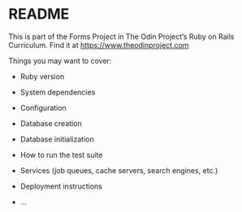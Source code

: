 # README

This is part of the Forms Project in The Odin Project’s Ruby on Rails Curriculum. Find it at https://www.theodinproject.com

Things you may want to cover:

* Ruby version

* System dependencies

* Configuration

* Database creation

* Database initialization

* How to run the test suite

* Services (job queues, cache servers, search engines, etc.)

* Deployment instructions

* ...
